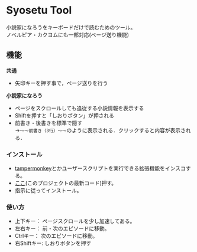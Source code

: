 # Syosetu Tool

小説家になろうをキーボードだけで読むためのツール。  
ノベルピア・カクヨムにも一部対応(ページ送り機能)

## 機能
**共通**
- 矢印キーを押す事で，ページ送りを行う

**小説家になろう**
- ページをスクロールしても追従する小説情報を表示する
- Shiftを押すと「しおりボタン」が押される
- 前書き・後書きを標準で隠す  
  →`～～前書き（3行）～～`のように表示される．クリックすると内容が表示される．

### インストール
- [tampermonkey](https://www.tampermonkey.net/)とかユーザースクリプトを実行できる拡張機能をインスコする。  
- [ここ](https://github.com/oz0820/browser-userscript/raw/main/syosetuTool/shosetu_tool.user.js)(このプロジェクトの最新コード)押す。  
- 指示に従ってインストール。  

### 使い方
- 上下キー： ページスクロールを少し加速してある。
- 左右キー： 前・次のエピソードに移動。
- Ctrlキー： 次のエピソードに移動。
- 右Shiftキー: しおりボタンを押す

